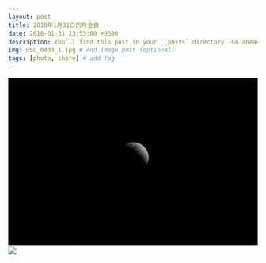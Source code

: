 ```yaml
---
layout: post
title: 2018年1月31日的月全食
date: 2018-01-31 23:53:00 +0300
description: You’ll find this post in your `_posts` directory. Go ahead and edit it and re-build the site to see your changes. # Add post description (optional)
img: DSC_0403_1.jpg # Add image post (optional)
tags: [photo, share] # add tag
---
```

![](http://github.com/sanfutou/zhaopian/blob/master/zipai/2018-01-31-yue-shi/DSC_0375.JPG)
![](http://https://image.baidu.com/search/detail?ct=503316480&z=0&ipn=d&word=%E6%AD%BC20%E6%88%98%E6%96%97%E6%9C%BA%E9%AB%98%E6%B8%85%E5%A3%81%E7%BA%B8&step_word=&hs=2&pn=31&spn=0&di=179422573550&pi=0&rn=1&tn=baiduimagedetail&is=0%2C0&istype=0&ie=utf-8&oe=utf-8&in=&cl=2&lm=-1&st=-1&cs=146631427%2C1631959089&os=1364241461%2C424316327&simid=3414673174%2C235750004&adpicid=0&lpn=0&ln=906&fr=&fmq=1517445517637_R&fm=rs1&ic=undefined&s=undefined&se=&sme=&tab=0&width=undefined&height=undefined&face=undefined&ist=&jit=&cg=&bdtype=0&oriquery=%E6%AD%BC20&objurl=http%3A%2F%2Fimg3.blog.eastmoney.com%2Fji%2Fjinshi095%2F201101%2F20110113093830198.jpg&fromurl=ippr_z2C%24qAzdH3FAzdH3Fks52_z%26e3Bjwfp45gjy_z%26e3Bv54AzdH3F3tgfitalcAzdH3Fks52_8namadcn9_z%26e3Bip4s&gsm=0&rpstart=0&rpnum=0)